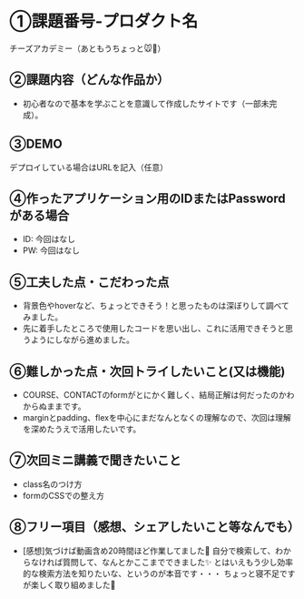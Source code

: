 # ①課題番号-プロダクト名

チーズアカデミー（あともうちょっと🐭🧀）

## ②課題内容（どんな作品か）

- 初心者なので基本を学ぶことを意識して作成したサイトです（一部未完成）。

## ③DEMO

デプロイしている場合はURLを記入（任意）

## ④作ったアプリケーション用のIDまたはPasswordがある場合

- ID: 今回はなし
- PW: 今回はなし

## ⑤工夫した点・こだわった点

- 背景色やhoverなど、ちょっとできそう！と思ったものは深ぼりして調べてみました。
- 先に着手したところで使用したコードを思い出し、これに活用できそうと思うようにしながら進めました。

## ⑥難しかった点・次回トライしたいこと(又は機能)

- COURSE、CONTACTのformがとにかく難しく、結局正解は何だったのかわからぬままです。
- marginとpadding、flexを中心にまだなんとなくの理解なので、次回は理解を深めたうえで活用したいです。

## ⑦次回ミニ講義で聞きたいこと

- class名のつけ方
- formのCSSでの整え方

## ⑧フリー項目（感想、シェアしたいこと等なんでも）

- [感想]気づけば動画含め20時間ほど作業してました👀
自分で検索して、わからなければ質問して、なんとかここまでできました✨
とはいえもう少し効率的な検索方法を知りたいな、というのが本音です・・・
ちょっと寝不足ですが楽しく取り組めました💪
